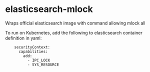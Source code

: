 # elasticsearch-mlock
Wraps official elasticsearch image with command allowing mlock all

To run on Kubernetes, add the following to elasticsearch container definition in yaml:

        securityContext:
          capabilities:
            add:
              - IPC_LOCK
              - SYS_RESOURCE  
